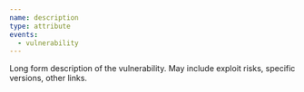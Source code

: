 ```yaml
---
name: description
type: attribute
events:
  - vulnerability
---
```


Long form description of the vulnerability. May include exploit risks, specific versions, other links.
